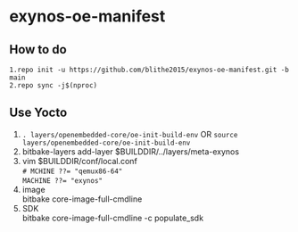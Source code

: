 # exynos-oe-manifest

## How to do

```
1.repo init -u https://github.com/blithe2015/exynos-oe-manifest.git -b main
2.repo sync -j$(nproc)
```

## Use Yocto

1. `. layers/openembedded-core/oe-init-build-env` OR `source layers/openembedded-core/oe-init-build-env`
2. bitbake-layers add-layer $BUILDDIR/../layers/meta-exynos
3. vim $BUILDDIR/conf/local.conf<br>
    `# MCHINE ??= "qemux86-64"`<br>
    `MACHINE ??= "exynos"`<br>
4. image<br>
bitbake core-image-full-cmdline<br>
5. SDK<br>
bitbake core-image-full-cmdline -c populate_sdk
